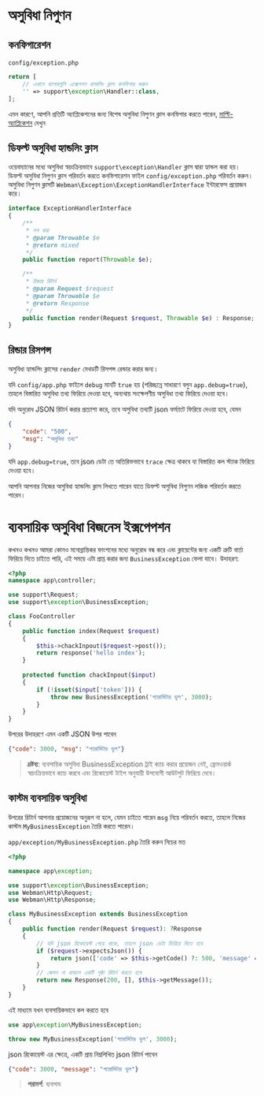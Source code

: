 # অসুবিধা নিপুণন

## কনফিগারেশন
`config/exception.php`
```php
return [
    // এখানে ব্যাপারগুলি এক্সেপশন হ্যান্ডলিং ক্লাস কনফিগার করুন
    '' => support\exception\Handler::class,
];
```
এমন কারণে, আপনি প্রতিটি অ্যাপ্লিকেশনের জন্য বিশেষ অসুবিধা নিপুণন ক্লাস কনফিগার করতে পারেন, [মাল্টি-অ্যাপ্লিকেশন](multiapp.md) দেখুন

## ডিফল্ট অসুবিধা হ্যান্ডলিং ক্লাস
ওয়েবম্যানের মধ্যে অসুবিধা স্বয়ংক্রিয়ভাবে `support\exception\Handler` ক্লাস দ্বারা হ্যান্ডল করা হয়। ডিফল্ট অসুবিধা নিপুণন ক্লাস পরিবর্তন করতে কনফিগারেশন ফাইল `config/exception.php` পরিবর্তন করুন। অসুবিধা নিপুণন ক্লাসটি `Webman\Exception\ExceptionHandlerInterface` ইন্টারফেস প্রয়োজন করে।
```php
interface ExceptionHandlerInterface
{
    /**
     * লগ করা
     * @param Throwable $e
     * @return mixed
     */
    public function report(Throwable $e);

    /**
     * রিন্ডার রিটার্ন
     * @param Request $request
     * @param Throwable $e
     * @return Response
     */
    public function render(Request $request, Throwable $e) : Response;
}
```


## রিন্ডার রিসপন্স
অসুবিধা হ্যান্ডলিং ক্লাসের `render` মেথডটি রিসপন্স রেন্ডার করার জন্য।

যদি `config/app.php` ফাইলে `debug` মানটি `true` হয় (পরিচ্ছন্নে সাধারণে বলুন `app.debug=true`), তাহলে বিস্তারিত অসুবিধা তথ্য ফিরিয়ে দেওয়া হবে, অন্যথায় সংক্ষেপণীয় অসুবিধা তথ্য ফিরিয়ে দেওয়া হবে।

যদি অনুরোধ JSON রিটার্ন করার প্রত্যাশা করে, তবে অসুবিধা তথ্যটি json ফর্ম্যাটে ফিরিয়ে দেওয়া হবে, যেমন
```json
{
    "code": "500",
    "msg": "অসুবিধা তথ্য"
}
```
যদি `app.debug=true`, তবে json ডেটা তে অতিরিক্তভাবে `trace` ক্ষেত্র থাকবে যা বিস্তারিত কল স্ট্যাক ফিরিয়ে দেওয়া হবে।

আপনি আপনার নিজের অসুবিধা হ্যান্ডলিং ক্লাস লিখতে পারেন যাতে ডিফল্ট অসুবিধা নিপুণন লজিক পরিবর্তন করতে পারেন।

# ব্যবসায়িক অসুবিধা বিজনেস ইক্সপেপশন
কখনও কখনও আমরা কোনও মনোব্রান্তিকর ফাংশনের মধ্যে অনুরোধ বন্ধ করে এবং ক্লায়েন্টের জন্য একটি ত্রুটি বার্তা ফিরিয়ে দিতে চাইতে পারি, এই সময়ে এটা প্রাপ্ত করার জন্য `BusinessException` ফেলা যাবে।
উদাহরণ:
```php
<?php
namespace app\controller;

use support\Request;
use support\exception\BusinessException;

class FooController
{
    public function index(Request $request)
    {
        $this->chackInpout($request->post());
        return response('hello index');
    }
    
    protected function chackInpout($input)
    {
        if (!isset($input['token'])) {
            throw new BusinessException('প্যারামিটার ভুল', 3000);
        }
    }
}
```

উপরের উদাহরণে এমন একটি JSON উপর পাবেন
```json
{"code": 3000, "msg": "প্যারামিটার ভুল"}
```

> **দ্রষ্টব্য**: 
> ব্যবসায়িক অসুবিধা BusinessException ট্রাই ক্যাচ করার প্রয়োজন নেই, ফ্রেমওয়ার্ক স্বয়ংক্রিয়ভাবে ক্যাচ করবে এবং রিকোয়েস্ট টাইপ অনুযায়ী উপযোগী আউটপুট ফিরিয়ে দেবে।

## কাস্টম ব্যবসায়িক অসুবিধা

উপরের রিটার্ন আপনার প্রয়োজনের অনুরূপ না হলে, যেমন চাইতে পারেন `msg` নিয়ে পরিবর্তন করতে, তাহলে নিজের কাস্টম `MyBusinessException` তৈরি করতে পারেন।

`app/exception/MyBusinessException.php` তৈরি করুন নিচের মত
```php
<?php

namespace app\exception;

use support\exception\BusinessException;
use Webman\Http\Request;
use Webman\Http\Response;

class MyBusinessException extends BusinessException
{
    public function render(Request $request): ?Response
    {
        // যদি json রিকোয়েস্ট পেয়ে থাকে, তাহলে json ডেটা ফিরিয়ে দিতে হবে
        if ($request->expectsJson()) {
            return json(['code' => $this->getCode() ?: 500, 'message' => $this->getMessage()]);
        }
        // জেসন না থাকলে একটি পৃষ্ঠা রিটার্ন করতে হবে
        return new Response(200, [], $this->getMessage());
    }
}
```

এই মাধ্যমে যখন ব্যবসায়িকভাবে কল করতে হবে
```php
use app\exception\MyBusinessException;

throw new MyBusinessException('প্যারামিটার ভুল', 3000);
```
json রিকোয়েস্ট এর ক্ষেত্রে, একটি প্রায় নিম্নলিখিত json রিটার্ন পাবেন
```json
{"code": 3000, "message": "প্যারামিটার ভুল"}
```

> **পরামর্শ**: 
> ব্যবসায
